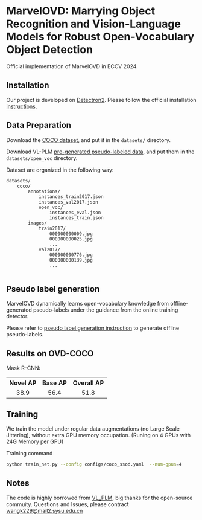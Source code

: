 # MarvelOVD: Marrying Object Recognition and Vision-Language Models for Robust Open-Vocabulary Object Detection
Official implementation of MarvelOVD in ECCV 2024.

## Installation

Our project is developed on [Detectron2](https://github.com/facebookresearch/detectron2).
Please follow the official installation [instructions](https://github.com/facebookresearch/detectron2/blob/main/INSTALL.md).


## Data Preparation

Download the [COCO dataset](https://cocodataset.org/#home), and put it in the `datasets/` directory.

Download VL-PLM [pre-generated pseudo-labeled data](https://drive.google.com/drive/folders/1hv9YZF0mGUQVCmDgEzGxYi9FtqIukNBd?usp=drive_link), and put them in the `datasets/open_voc` directory.

Dataset are organized in the following way:
```bazaar
datasets/
    coco/
        annotations/
            instances_train2017.json
            instances_val2017.json
            open_voc/
                instances_eval.json
                instances_train.json
        images/
            train2017/
                000000000009.jpg
                000000000025.jpg
                ...
            val2017/
                000000000776.jpg
                000000000139.jpg
                ...
        
```

## Pseudo label generation

MarvelOVD dynamically learns open-vocabulary knowledge from offline-generated pseudo-labels under the guidance from the online training detector.

Please refer to [pseudo label generation instruction](https://github.com/wkfdb/MarvelOVD/blob/main/PL_GENERATION.md) to generate offline pseudo-labels.

## Results on OVD-COCO
Mask R-CNN:
<table><tbody>
<!-- START TABLE -->
<!-- TABLE HEADER -->

<th valign="bottom">Novel AP</th>
<th valign="bottom">Base AP</th>
<th valign="bottom">Overall AP</th>
<!-- TABLE BODY -->
<!-- ROW: with LSJ -->
 <tr>
<td align="center">38.9</td>
<td align="center">56.4</td>
<td align="center">51.8</td>
</tr>

</tbody></table>

## Training
We train the model under regular data augmentations (no Large Scale Jittering), without extra GPU memory occupation. (Runing on 4 GPUs with 24G Memory per GPU)

Training command
```bash 
python train_net.py --config configs/coco_ssod.yaml  --num-gpus=4
```


## Notes
The code is highly borrowed from [VL_PLM](https://github.com/xiaofeng94/VL-PLM), big thanks for the open-source commuity.
Questions and Issues, please contract wangk229@mail2.sysu.edu.cn
